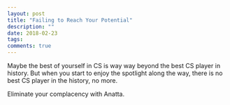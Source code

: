 ```yaml
---
layout: post
title: "Failing to Reach Your Potential"
description: ""
date: 2018-02-23
tags: 
comments: true
---
```


Maybe the best of yourself in CS is way way beyond the best CS player in history. But when you start to enjoy the spotlight along the way, there is no best CS player in the history, no more.

Eliminate your complacency with Anatta.

